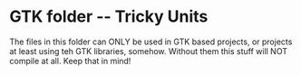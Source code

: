# GTK folder -- Tricky Units

The files in this folder can ONLY be used in GTK based projects, or projects at least using teh GTK libraries, somehow.
Without them this stuff will NOT compile at all. Keep that in mind!

